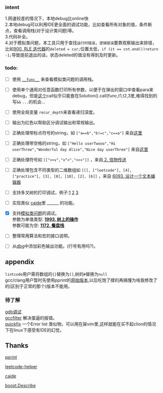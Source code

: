 ### intent 
  1.网速较差的情况下，本地debug比online快  
  2.本地debug可以利用IDE更全面的调试功能，比如查看所有对象的值，条件断点，查看调用栈(对于设计类问题)等。  
  3.代码补全。  
  4.对于模拟类问题，本工具只用于查找`运行时错误`，`逻辑错误`要靠观察输出来排错，比如[900. RLE 迭代器](https://leetcode.cn/submissions/detail/332739590/)的`deleted = cur;`位置太低，`if (it == cnt.end())return -1;`导致提前退出的话，状态deleted的值没有得到及时更新。


### todo: 
- [ ] 使用 [`__func__`](https://stackoverflow.com/a/4384825/13792395) 来查看模拟类问题的调用栈。
- [ ] 使用单个通用对任意函数打印所有参数，以便于在弹出的窗口中查看para来debug，但是[这个](https://stackoverflow.com/a/24956733/13792395)call似乎只能套在Solution().call(func,t1,t2,3里,难得找到的写`&&` `...`的机会...

- [ ] 使用全局变量 `recur_depth`来查看递归深度。 
- [ ] 输出为红色以帮助区分调试输出和常规输出。
- [ ] 正确处理带标点符号的string，如 `["a==b","b!=c","c==a"]` 来自[这里](https://leetcode-cn.com/problems/satisfiability-of-equality-equations/)

- [ ] 正确处理带空格的string，如 `["Hello userTwooo","Hi userThree","Wonderful day Alice","Nice day userThree"]` 来自[这里](https://leetcode.cn/contest/biweekly-contest-79/problems/sender-with-largest-word-count/)

- [ ] 正确处理符号如 `[[">>v","v^<","<><"]]` ，来自[ 2. 信物传送 ](https://leetcode.cn/contest/season/2022-spring/problems/6UEx57/)

- [ ] 正确处理包含不同类型的二维数组如 `[[], ["leetcode"], [4], ["practice"], [3], [8], [10], [2], [6]]` ，来自 [ 6093. 设计一个文本编辑器 ](https://leetcode.cn/contest/weekly-contest-296/problems/design-a-text-editor/)

- [ ] 支持多叉树的打印调试，例子:[1](https://leetcode-cn.com/problems/maximum-depth-of-n-ary-tree/) [2](https://leetcode-cn.com/problems/smallest-missing-genetic-value-in-each-subtree/) [3](https://leetcode-cn.com/problems/longest-path-with-different-adjacent-characters/)

- [ ] 实现类似 [caide](https://github.com/slycelote/caide)里 ______ 的功能。

- [x] 支持[模拟类问题](https://leetcode.com/problems/dinner-plate-stacks/)的调试。   
      参数为单值类型: [__1993. 树上的操作__](https://leetcode.cn/problems/operations-on-tree/)  
      参数可能为空: [__1172. 餐盘栈__](https://leetcode.cn/problems/dinner-plate-stacks/)  
  
  
- [ ] 整理常用算法和宏的接口说明。

- [ ] 从[dbg](https://github.com/sharkdp/dbg-macro )中添加彩色输出功能。(行号有用吗?)。

## appendix
`lintcode`用户需将数组的`{}`替换为`[]`,树的`#`替换为`null`  
gcc/clang用户暂时先使用pprint的[原始版本](https://github.com/louisdx/cxx-prettyprint/blob/master/prettyprint.hpp),以后吃饱了撑的再搞懂为啥我修改了的(区别于正常的那个)版本不能用。
### 待了解
[gdb调试](https://stackoverflow.com/a/42896336/13792395)  
[gccfilter](http://www.mixtion.org/gccfilter/) 解决蛋逼的报错。  
[quickfix](https://stackoverflow.com/questions/1747091/how-do-you-use-vims-quickfix-feature) 一个Error list 类似物，可以用在屎vim里,这样就能在买不起clion的情况下在linux下感受有IDE的幻觉。  

## Thanks
[pprint](https://louisdx.github.io/cxx-prettyprint/)

[leetcode-helper](https://github.com/luckystone60/leetcode-helper)

[caide](https://github.com/slycelote/caide/issues/50)

[boost.Describe](https://www.boost.org/doc/libs/develop/libs/describe/doc/html/describe.html#example_json_rpc)
